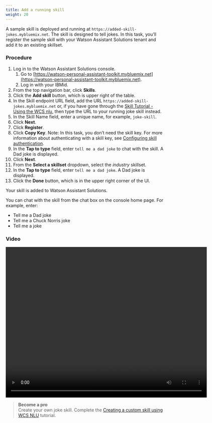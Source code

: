 ```yaml
---
title: Add a running skill
weight: 20
---
```


A sample skill is deployed and running at `https://added-skill-jokes.mybluemix.net`.  The skill is designed to tell jokes. In this task, you’ll register the sample skill with your Watson Assistant Solutions tenant and add it to an existing skillset.

### Procedure

1. Log in to the Watson Assistant Solutions console.
    1. Go to [https://watson-personal-assistant-toolkit.mybluemix.net](https://watson-personal-assistant-toolkit.mybluemix.net).
    2. Log in with your IBMid.
2. From the top navigation bar, click **Skills**.
3. Click the **Add skill** button, which is upper right of the table.
4.	In the Skill endpoint URL field, add the URL
`https://added-skill-jokes.mybluemix.net` or, if you have gone through the [Skill Tutorial - Using the WCS nlu]({{site.baseurl}}/skill/using-wcs), then type the URL to your running joke skill instead.
5. In the Skill Name field, enter a unique name, for example, `joke-skill`.
6. Click **Next**.
7. Click **Register**.
8. Click **Copy Key**.  Note: In this task, you don’t need the skill key.  For more information about authenticating with a skill key, see [Configuring skill authentication]({{site.baseurl}}/skill/adding_skill_authentication/).
9. In the **Tap to type** field, enter  `tell me a dad joke` to chat with the skill. A Dad joke is displayed.
10. Click **Next**.
11. From the **Select a skillset** dropdown, select the _industry_ skillset.
12. In the **Tap to type** field, enter `tell me a dad joke`. A Dad joke is displayed.
13. Click the **Done** button, which is in the upper right corner of the UI.

Your skill is added to Watson Assistant Solutions.

You can chat with the skill from the chat box on the console home page. For example, enter:

- Tell me a Dad joke
- Tell me a Chuck Norris joke
- Tell me a joke

### Video
<video width="640" height="480" controls>
  <source src="{{site.baseurl}}/trial/videos/add-running-skill.mp4" type="video/mp4">
Your browser does not support the video tag.
</video>

> **Become a pro**<br>
Create your own joke skill. Complete the [Creating a custom skill using WCS NLU]({{site.baseurl}}/skill/using-wcs/) tutorial.
